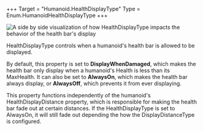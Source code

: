 +++
Target = "Humanoid.HealthDisplayType"
Type = Enum.HumanoidHealthDisplayType
+++

![A side by side visualization of how HealthDisplayType impacts the behavior of the health bar's display][1]HealthDisplayType controls when a humanoid's health bar is allowed to be displayed.By default, this property is set to **DisplayWhenDamaged**, which makes the health bar only display when a humanoid's Health is less than its MaxHealth. It can also be set to **AlwaysOn**, which makes the health bar always display, or **AlwaysOff**, which prevents it from ever displaying.This property functions independently of the humanoid's HealthDisplayDistance property, which is responsible for making the health bar fade out at certain distances. If the HealthDisplayType is set to AlwaysOn, it will still fade out depending the how the DisplayDistanceType is configured.[1]: https://developer.roblox.com/assets/blt25d44cecfd3e9e09/HealthDisplayType.gif